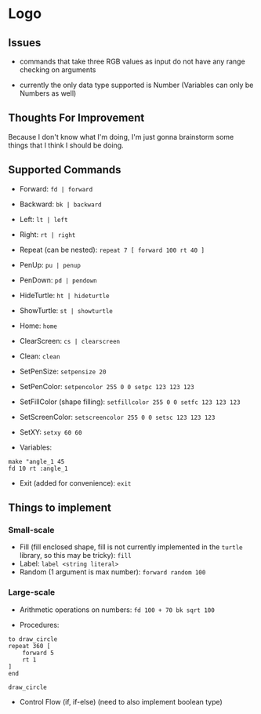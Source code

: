 # Logo

## Issues

- commands that take three RGB values as input do not have any range checking on arguments

- currently the only data type supported is Number (Variables can only be Numbers as well)

## Thoughts For Improvement

Because I don't know what I'm doing, I'm just gonna brainstorm some things that I think I should be doing.

## Supported Commands

- Forward: `fd | forward`
- Backward: `bk | backward`
- Left: `lt | left`
- Right: `rt | right`
- Repeat (can be nested): `repeat 7 [ forward 100 rt 40 ]`

- PenUp: `pu | penup`
- PenDown: `pd | pendown`
- HideTurtle: `ht | hideturtle`
- ShowTurtle: `st | showturtle`
- Home: `home`
- ClearScreen: `cs | clearscreen`
- Clean: `clean`

- SetPenSize: `setpensize 20`
- SetPenColor: `setpencolor 255 0 0 setpc 123 123 123`
- SetFillColor (shape filling): `setfillcolor 255 0 0 setfc 123 123 123`
- SetScreenColor: `setscreencolor 255 0 0 setsc 123 123 123`
- SetXY: `setxy 60 60`

- Variables:
```
make "angle_1 45
fd 10 rt :angle_1
```

- Exit (added for convenience): `exit`

## Things to implement 
### Small-scale
- Fill (fill enclosed shape, fill is not currently implemented in the `turtle` library, so this may be tricky): `fill`
- Label: `label <string literal>`
- Random (1 argument is max number): `forward random 100`

### Large-scale
- Arithmetic operations on numbers: `fd 100 + 70 bk sqrt 100`

- Procedures: 
```logo
to draw_circle
repeat 360 [
    forward 5
    rt 1
]
end

draw_circle
```

- Control Flow (if, if-else) (need to also implement boolean type)
